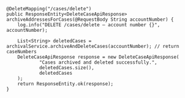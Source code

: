     @DeleteMapping("/cases/delete")
    public ResponseEntity<DeleteCaseApiResponse> archiveAddressesForCases(@RequestBody String accountNumber) {
        log.info("DELETE /cases/delete – account number {}", accountNumber);

        List<String> deletedCases = archivalService.archiveAndDeleteCases(accountNumber); // return caseNumbers
        DeleteCaseApiResponse response = new DeleteCaseApiResponse(
                "Cases archived and deleted successfully.",
                deletedCases.size(),
                deletedCases
        );
        return ResponseEntity.ok(response);
    }
